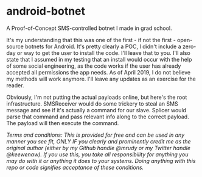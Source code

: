 # android-botnet
A Proof-of-Concept SMS-controlled botnet I made in grad school.

It's my understanding that this was one of the first - if not the first - open-source botnets for Android. It's pretty clearly a POC, I didn't include a zero-day or way to get the user to install the code. I'll leave that to you. I'll also state that I assumed in my testing that an install would occur with the help of some social engineering, as the code works if the user has already accepted all permissions the app needs. As of April 2019, I do not believe my methods will work anymore. I'll leave any updates as an exercise for the reader.

Obviously, I'm not putting the actual payloads online, but here's the root infrastructure. SMSReceiver would do some trickery to steal an SMS message and see if it's actually a command for our slave. Splicer would parse that command and pass relevant info along to the correct payload. The payload will then execute the command.

<i>Terms and conditions: This is provided for free and can be used in any manner you see fit, ONLY IF you clearly and prominently credit me as the original author (either by my Github handle @mrudy or my Twitter handle @keewenaw). If you use this, you take all responsibility for anything you may do with it or anything it does to your systems. Doing anything with this repo or code signifies acceptance of these conditions.</i>
